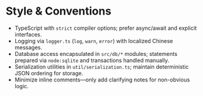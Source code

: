 # Style & Conventions
- TypeScript with `strict` compiler options; prefer async/await and explicit interfaces.
- Logging via `logger.ts` (`log`, `warn`, `error`) with localized Chinese messages.
- Database access encapsulated in `src/db/*` modules; statements prepared via `node:sqlite` and transactions handled manually.
- Serialization utilities in `util/serialization.ts`; maintain deterministic JSON ordering for storage.
- Minimize inline comments—only add clarifying notes for non-obvious logic.